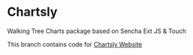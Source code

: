 # Chartsly
Walking Tree Charts package based on Sencha Ext JS &amp; Touch

This branch contains code for [Chartsly Website](http://walkingtree.github.io/chartsly/)
